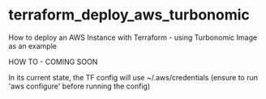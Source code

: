 # terraform_deploy_aws_turbonomic
How to deploy an AWS Instance with Terraform - using Turbonomic Image as an example

HOW TO - COMING SOON

In its current state, the TF config will use ~/.aws/credentials (ensure to run 'aws configure' before running the config)
